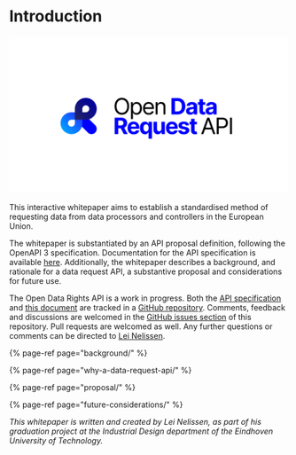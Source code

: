 # Introduction

![](.gitbook/assets/open-data-request-api-logo-2x.png)

This interactive whitepaper aims to establish a standardised method of requesting data from data processors and controllers in the European Union. 

The whitepaper is substantiated by an API proposal definition, following the OpenAPI 3 specification. Documentation for the API specification is available [here](https://bump.sh/doc/open-dsar-api). Additionally, the whitepaper describes a background, and rationale for a data request API, a substantive proposal and considerations for future use.

The Open Data Rights API is a work in progress. Both the [API specification](https://github.com/aeon-data-requests/open-data-rights-api/blob/main/spec/openapi.json) and [this document](https://github.com/aeon-data-requests/open-data-rights-api/tree/main/docs) are tracked in a [GitHub repository](https://github.com/aeon-data-requests/open-data-rights-api). Comments, feedback and discussions are welcomed in the [GitHub issues section](https://github.com/aeon-data-requests/open-data-rights-api/issues) of this repository. Pull requests are welcomed as well. Any further questions or comments can be directed to [Lei Nelissen](https://leinelissen.com/).

{% page-ref page="background/" %}

{% page-ref page="why-a-data-request-api/" %}

{% page-ref page="proposal/" %}

{% page-ref page="future-considerations/" %}

_This whitepaper is written and created by Lei Nelissen, as part of his graduation project at the Industrial Design department of the Eindhoven University of Technology._

